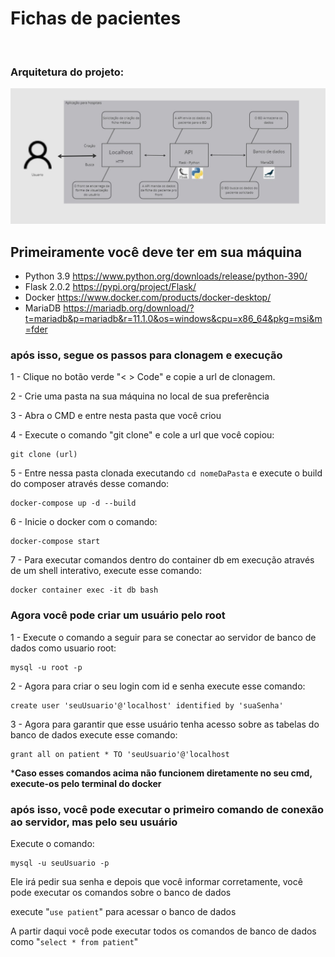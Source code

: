 # Fichas de pacientes
<br>

### Arquitetura do projeto: 

![Imagem da arquitetura](https://github.com/Lucaszeera/cp2_docker/blob/main/img/_arquitetura.jpeg?raw=true)

## **Primeiramente você deve ter em sua máquina**

* Python 3.9    https://www.python.org/downloads/release/python-390/
* Flask 2.0.2   https://pypi.org/project/Flask/
* Docker        https://www.docker.com/products/docker-desktop/
* MariaDB       https://mariadb.org/download/?t=mariadb&p=mariadb&r=11.1.0&os=windows&cpu=x86_64&pkg=msi&m=fder

### após isso, segue os passos para clonagem e execução
1 - Clique no botão verde "< > Code" e copie a url de clonagem.

2 - Crie uma pasta na sua máquina no local de sua preferência

3 - Abra o CMD e entre nesta pasta que você criou

4 - Execute o comando "git clone" e cole a url que você copiou:
```
git clone (url)
```

5 - Entre nessa pasta clonada executando ``cd nomeDaPasta`` e execute o build do composer através desse comando: 
```
docker-compose up -d --build
```

6 - Inicie o docker com o comando:
```
docker-compose start
```
7 - Para executar comandos dentro do container db em execução através de um shell interativo, execute esse comando:
```
docker container exec -it db bash
```

### Agora você pode criar um usuário pelo root

1 - Execute o comando a seguir para se conectar ao servidor de banco de dados como usuario root:
```
mysql -u root -p 
```
2 - Agora para criar o seu login com id e senha execute esse comando:
```
create user 'seuUsuario'@'localhost' identified by 'suaSenha'
```
3 - Agora para garantir que esse usuário tenha acesso sobre as tabelas do banco de dados execute esse comando:
```
grant all on patient * TO 'seuUsuario'@'localhost
```
***Caso esses comandos acima não funcionem diretamente no seu cmd, execute-os pelo terminal do docker**

### após isso, você pode executar o primeiro comando de conexão ao servidor, mas pelo seu usuário

Execute o comando:
```
mysql -u seuUsuario -p 
```
Ele irá pedir sua senha e depois que você informar corretamente, você pode executar os comandos sobre o banco de dados

execute "``use patient``" para acessar o banco de dados

A partir daqui você pode executar todos os comandos de banco de dados como "``select * from patient``"

